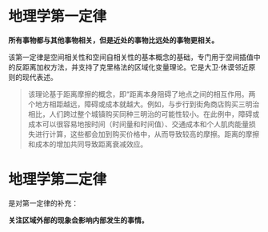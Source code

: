 # 地理学第一定律

**所有事物都与其他事物相关，但是近处的事物比远处的事物更相关。**

该第一定律是空间相关性和空间自相关性的基本概念的基础，专门用于空间插值中的反距离加权方法，并支持了克里格法的区域化变量理论。它是大卫·休谟邻近原则的现代表述。

> 该理论基于距离摩擦的概念，即“距离本身阻碍了地点之间的相互作用。两个地方相距越远，障碍或成本就越大。例如，与步行到街角商店购买三明治相比，人们跨过整个城镇购买同种三明治的可能性较小。在此例中，障碍或成本可以很容易地按时间（时间量和时间值）、交通成本和个人肌肉能量损失进行计算，这些都会加到购买价格中，从而导致较高的摩擦。距离的摩擦和成本的增加共同导致距离衰减效应。

# 地理学第二定律

是对第一定律的补充：

**关注区域外部的现象会影响内部发生的事情。**